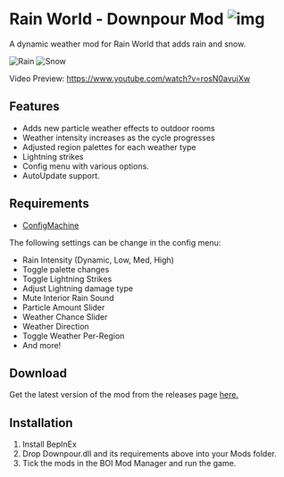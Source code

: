 # Rain World - Downpour Mod ![img](https://img.shields.io/github/downloads/LeeMoriya/Downpour/total?style=for-the-badge)
A dynamic weather mod for Rain World that adds rain and snow.

![Rain](https://i.imgur.com/hPblP6q.gif)
![Snow](https://media.giphy.com/media/vE1qoRyPgkDzCfQbBw/giphy.gif)

Video Preview: https://www.youtube.com/watch?v=rosN0avujXw

## Features
- Adds new particle weather effects to outdoor rooms
- Weather intensity increases as the cycle progresses
- Adjusted region palettes for each weather type
- Lightning strikes
- Config menu with various options.
- AutoUpdate support.

## Requirements
- [ConfigMachine](https://drive.google.com/file/d/1NIE8conaoI1OOHevi4K9tvOG4v-NIfYf/view)

The following settings can be change in the config menu:
- Rain Intensity (Dynamic, Low, Med, High)
- Toggle palette changes
- Toggle Lightning Strikes
- Adjust Lightning damage type
- Mute Interior Rain Sound
- Particle Amount Slider
- Weather Chance Slider
- Weather Direction
- Toggle Weather Per-Region
- And more!

## Download
Get the latest version of the mod from the releases page [here.](https://github.com/LeeMoriya/Downpour/releases/tag/v0.8.1)

## Installation
1. Install BepInEx
2. Drop Downpour.dll and its requirements above into your Mods folder.
3. Tick the mods in the BOI Mod Manager and run the game.

